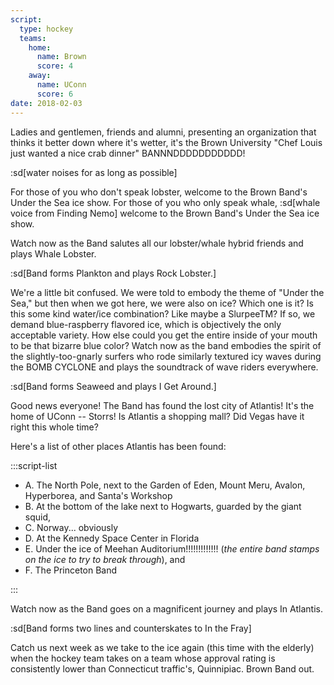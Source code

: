 ```yaml
---
script:
  type: hockey
  teams:
    home:
      name: Brown
      score: 4
    away:
      name: UConn
      score: 6
date: 2018-02-03
---
```


Ladies and gentlemen, friends and alumni, presenting an organization that thinks it better down where it's wetter, it's the Brown University "Chef Louis just wanted a nice crab dinner" BANNNDDDDDDDDDDD!

:sd[water noises for as long as possible]

For those of you who don't speak lobster, welcome to the Brown Band's Under the Sea ice show. For those of you who only speak whale, :sd[whale voice from Finding Nemo] welcome to the Brown Band's Under the Sea ice show.

Watch now as the Band salutes all our lobster/whale hybrid friends and plays Whale Lobster.

:sd[Band forms Plankton and plays Rock Lobster.]

We're a little bit confused. We were told to embody the theme of "Under the Sea," but then when we got here, we were also on ice? Which one is it? Is this some kind water/ice combination? Like maybe a SlurpeeTM? If so, we demand blue-raspberry flavored ice, which is objectively the only acceptable variety. How else could you get the entire inside of your mouth to be that bizarre blue color? Watch now as the band embodies the spirit of the slightly-too-gnarly surfers who rode similarly textured icy waves during the BOMB CYCLONE and plays the soundtrack of wave riders everywhere.

:sd[Band forms Seaweed and plays I Get Around.]

Good news everyone! The Band has found the lost city of Atlantis! It's the home of UConn -- Storrs! Is Atlantis a shopping mall? Did Vegas have it right this whole time?

Here's a list of other places Atlantis has been found:

:::script-list

- A. The North Pole, next to the Garden of Eden, Mount Meru, Avalon, Hyperborea, and Santa's Workshop
- B. At the bottom of the lake next to Hogwarts, guarded by the giant squid,
- C. Norway... obviously
- D. At the Kennedy Space Center in Florida
- E. Under the ice of Meehan Auditorium!!!!!!!!!!!!! (_the entire band stamps on the ice to try to break through_), and
- F. The Princeton Band

:::

Watch now as the Band goes on a magnificent journey and plays In Atlantis.

:sd[Band forms two lines and counterskates to In the Fray]

Catch us next week as we take to the ice again (this time with the elderly) when the hockey team takes on a team whose approval rating is consistently lower than Connecticut traffic's, Quinnipiac. Brown Band out.
